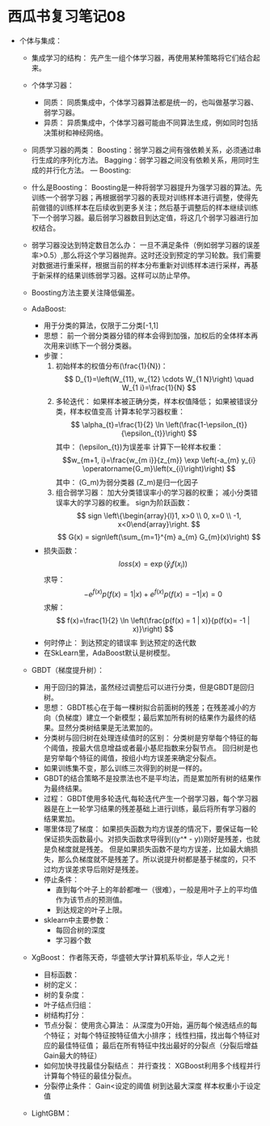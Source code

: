 # 西瓜书复习笔记08
- 个体与集成：
    - 集成学习的结构：
        先产生一组个体学习器，再使用某种策略将它们结合起来。
    - 个体学习器：
        - 同质：
            同质集成中，个体学习器算法都是统一的，也叫做基学习器、弱学习器。
        - 异质：
            异质集成中，个体学习器可能由不同算法生成，例如同时包括决策树和神经网络。
    - 同质学习器的两类：
        Boosting：弱学习器之间有强依赖关系，必须通过串行生成的序列化方法。
        Bagging：弱学习器之间没有依赖关系，用同时生成的并行化方法。
— Boosting:
    - 什么是Boosting：
        Boosting是一种将弱学习器提升为强学习器的算法。先训练一个弱学习器；再根据弱学习器的表现对训练样本进行调整，使得先前做错的训练样本在后续收到更多关注；然后基于调整后的样本继续训练下一个弱学习器。最后弱学习器数目到达定值，将这几个弱学习器进行加权结合。
    - 弱学习器没达到特定数目怎么办：
        一旦不满足条件（例如弱学习器的误差率>0.5）,那么将这个学习器抛弃。这时还没到预定的学习轮数。我们需要对数据进行重采样，根据当前的样本分布重新对训练样本进行采样，再基于新采样的结果训练弱学习器。这样可以防止早停。
    - Boosting方法主要关注降低偏差。
    - AdaBoost:
        - 用于分类的算法，仅限于二分类[-1,1]
        - 思想：
            前一个弱分类器分错的样本会得到加强，加权后的全体样本再次用来训练下一个弱分类器。
        - 步骤：
            1. 初始样本的权值分布\(\frac{1}{N}\)：
                $$ D_{1}=\left(W_{11}, w_{12} \cdots W_{1 N}\right) \quad W_{1 i}=\frac{1}{N} $$
            2. 多轮迭代：
                如果样本被正确分类，样本权值降低；
                如果被错误分类，样本权值变高
                计算本轮学习器权重：
                    $$ \alpha_{t}=\frac{1}{2} \ln \left(\frac{1-\epsilon_{t}}{\epsilon_{t}}\right) $$
                其中：
                \(\epsilon_{t}\)为误差率
                计算下一轮样本权重：
                    $$w_{m+1, i}=\frac{w_{m i}}{z_{m}} \exp \left(-a_{m} y_{i} \operatorname{G_m}\left(x_{i}\right)\right) $$
                其中：
                \(G_m\)为弱分类器
                \(Z_m\)是归一化因子
            3. 组合弱学习器：
                加大分类错误率小的学习器的权重；
                减小分类错误率大的学习器的权重。
                sign为阶跃函数：
                    $$ sign \left\{\begin{array}{l}1, x>0 \\ 0, x=0 \\ -1, x<0\end{array}\right. $$
                $$ G(x) = sign\left(\sum_{m=1}^{m} a_{m} G_{m}(x)\right) $$
        - 损失函数：
                $$ loss(x) = \exp \left(\hat{y}_{i} f\left(x_{i}\right)\right) $$
            求导：
                $$ -e^{f(x)} p(f(x)=1 | x)+e^{f(x)} p(f(x)=-1 | x) = 0 $$
            求解：
                $$ f(x)=\frac{1}{2} \ln \left(\frac{p(f(x) = 1 | x)}{p(f(x)= -1 | x)}\right) $$
        - 何时停止：
            到达预定的错误率
            到达预定的迭代数
        - 在SkLearn里，AdaBoost默认是树模型。
    - GBDT（梯度提升树）：
        - 用于回归的算法，虽然经过调整后可以进行分类，但是GBDT是回归树。
        - 思想：
            GBDT核心在于每一棵树拟合前面树的残差；在残差减小的方向（负梯度）建立一个新模型；最后累加所有树的结果作为最终的结果。显然分类树结果是无法累加的。
        - 分类树与回归树在处理连续值时的区别：
            分类树是穷举每个特征的每个阈值，按最大信息增益或者最小基尼指数来分裂节点。
            回归树是也是穷举每个特征的阈值，按组小均方误差来确定分裂点。
        - 如果训练集不变，那么训练三次得到的树是一样的。
        - GBDT的结合策略不是投票法也不是平均法，而是累加所有树的结果作为最终结果。
        - 过程：
            GBDT使用多轮迭代,每轮迭代产生一个弱学习器，每个学习器器是在上一轮学习结果的残差基础上进行训练，最后将所有学习器的结果累加。
        - 哪里体现了梯度：
            如果损失函数为均方误差的情况下，要保证每一轮保证损失函数最小。对损失函数求导得到\((y^* - y)\)刚好是残差，也就是负梯度就是残差。
            但是如果损失函数不是均方误差，比如最大熵损失，那么负梯度就不是残差了。所以说提升树都是基于梯度的，只不过均方误差求导后刚好是残差。
        - 停止条件：
            - 直到每个叶子上的年龄都唯一（很难），一般是用叶子上的平均值作为该节点的预测值。
            - 到达规定的叶子上限。
        - sklearn中主要参数：
            - 每回合树的深度
            - 学习器个数
    - XgBoost：
        作者陈天奇，华盛顿大学计算机系毕业，华人之光！
        - 目标函数：
        - 树的定义：
        - 树的复杂度：
        - 叶子结点归组：
        - 树结构打分：
        - 节点分裂：
            使用贪心算法：
            从深度为0开始，遍历每个候选结点的每个特征；
            对每个特征按特征值大小排序；
            线性扫描，找出每个特征对应的最佳特征值；
            最后在所有特征中找出最好的分裂点（分裂后增益Gain最大的特征）
        - 如何加快寻找最佳分裂结点：
            并行查找： XGBoost利用多个线程并行计算每个特征的最佳分裂点。
        - 分裂停止条件：
            Gain<设定的阈值
            树到达最大深度
            样本权重小于设定值

    - LightGBM：
